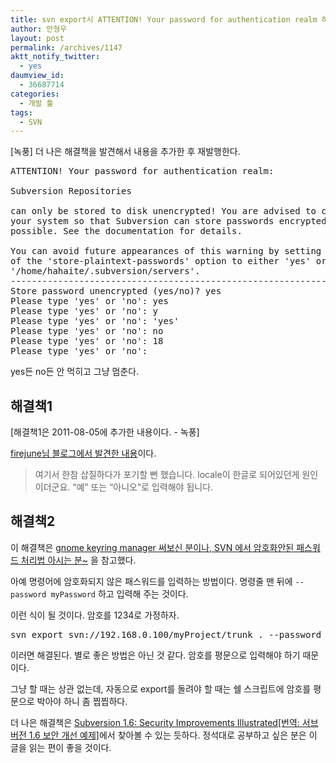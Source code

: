 ```yaml
---
title: svn export시 ATTENTION! Your password for authentication realm 하고 나올 때 해결책
author: 안형우
layout: post
permalink: /archives/1147
aktt_notify_twitter:
  - yes
daumview_id:
  - 36687714
categories:
  - 개발 툴
tags:
  - SVN
---
```

[녹풍] 더 나은 해결책을 발견해서 내용을 추가한 후 재발행한다.

<pre>ATTENTION! Your password for authentication realm:

Subversion Repositories

can only be stored to disk unencrypted! You are advised to configure
your system so that Subversion can store passwords encrypted, if
possible. See the documentation for details.

You can avoid future appearances of this warning by setting the value
of the &#039;store-plaintext-passwords&#039; option to either &#039;yes&#039; or &#039;no&#039; in
&#039;/home/hahaite/.subversion/servers&#039;.
-----------------------------------------------------------------------
Store password unencrypted (yes/no)? yes
Please type &#039;yes&#039; or &#039;no&#039;: yes
Please type &#039;yes&#039; or &#039;no&#039;: y
Please type &#039;yes&#039; or &#039;no&#039;: &#039;yes&#039;
Please type &#039;yes&#039; or &#039;no&#039;: no
Please type &#039;yes&#039; or &#039;no&#039;: 18
Please type &#039;yes&#039; or &#039;no&#039;:</pre>

yes든 no든 안 먹히고 그냥 멈춘다.

## 해결책1

[해결책1은 2011-08-05에 추가한 내용이다. - 녹풍]

[firejune님 블로그에서 발견한 내용][1]이다.

> 여기서 한참 삽질하다가 포기할 뻔 했습니다. locale이 한글로 되어있던게 원인이더군요. &#8220;예&#8221; 또는 &#8220;아니오&#8221;로 입력해야 됩니다.

## 해결책2

이 해결책은 [gnome keyring manager 써보신 분이나, SVN 에서 암호화안된 패스워드 처리법 아시는 분~][2] 을 참고했다.

아예 명령어에 암호화되지 않은 패스워드를 입력하는 방법이다. 명령줄 맨 뒤에 `--password myPassword` 하고 입력해 주는 것이다.

이런 식이 될 것이다. 암호를 1234로 가정하자.

<pre>svn export svn://192.168.0.100/myProject/trunk . --password 1234</pre>

이러면 해결된다. 별로 좋은 방법은 아닌 것 같다. 암호를 평문으로 입력해야 하기 때문이다.

그냥 할 때는 상관 없는데, 자동으로 export를 돌려야 할 때는 쉘 스크립트에 암호를 평문으로 박아야 하니 좀 찝찝하다.

더 나은 해결책은 [Subversion 1.6: Security Improvements Illustrated[번역: 서브버전 1.6 보안 개선 예제]][3]에서 찾아볼 수 있는 듯하다. 정석대로 공부하고 싶은 분은 이 글을 읽는 편이 좋을 것이다.

 [1]: http://firejune.com/1682
 [2]: http://kldp.org/node/109560
 [3]: http://www.linuxforu.com/previews/subversion-16-security-improvements-illustrated/